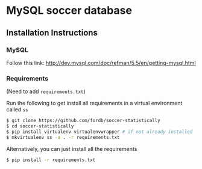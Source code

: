 # MySQL soccer database

## Installation Instructions
### MySQL

Follow this link: http://dev.mysql.com/doc/refman/5.5/en/getting-mysql.html

### Requirements

(Need to add `requirements.txt`)

Run the following to get install all requirements in a virtual environment called `ss`

```bash 
$ git clone https://github.com/fordb/soccer-statistically
$ cd soccer-statistically
$ pip install virtualenv virtualenvwrapper # if not already installed
$ mkvirtualenv ss -a . -r requirements.txt
```

Alternatively, you can just install all the requirements
```bash
$ pip install -r requirements.txt
```
